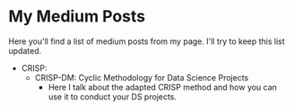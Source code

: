 # My Medium Posts

Here you'll find a list of medium posts from my page. I'll try to keep this list updated.

- CRISP:
  - CRISP-DM: Cyclic Methodology for Data Science Projects
    - Here I talk about the adapted CRISP method and how you can use it to conduct your DS projects.
